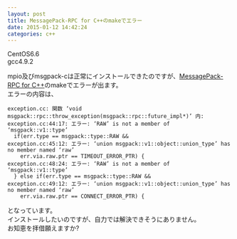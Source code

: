 ```yaml
---
layout: post
title: MessagePack-RPC for C++のmakeでエラー
date: 2015-01-12 14:42:24
categories: c++
---
```

<p>CentOS6.6<br>
gcc4.9.2</p>

<p>mpio及びmsgpack-cは正常にインストールできたのですが、<a href="https://github.com/msgpack-rpc/msgpack-rpc-cpp" rel="nofollow">MessagePack-RPC for C++</a>のmakeでエラーが出ます。<br>
エラーの内容は、</p>

<pre><code>exception.cc: 関数 ‘void msgpack::rpc::throw_exception(msgpack::rpc::future_impl*)’ 内:
exception.cc:44:17: エラー: ‘RAW’ is not a member of ‘msgpack::v1::type’
  if(err.type == msgpack::type::RAW &amp;&amp;
exception.cc:45:12: エラー: ‘union msgpack::v1::object::union_type’ has no member named ‘raw’
    err.via.raw.ptr == TIMEOUT_ERROR_PTR) {
exception.cc:48:24: エラー: ‘RAW’ is not a member of ‘msgpack::v1::type’
  } else if(err.type == msgpack::type::RAW &amp;&amp;
exception.cc:49:12: エラー: ‘union msgpack::v1::object::union_type’ has no member named ‘raw’
    err.via.raw.ptr == CONNECT_ERROR_PTR) {
</code></pre>

<p>となっています。<br>
インストールしたいのですが、自力では解決できそうにありません。<br>
お知恵を拝借願えますか?</p>
